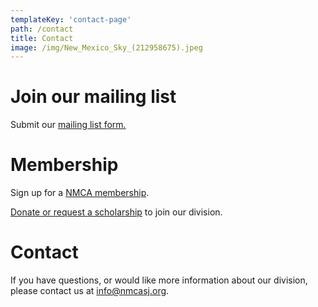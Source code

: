 ```yaml
---
templateKey: 'contact-page'
path: /contact
title: Contact
image: /img/New_Mexico_Sky_(212958675).jpeg
---
```


# Join our mailing list

Submit our <a href="https://forms.gle/68UM5St544RL58Dv8" target="_blank">mailing list form.</a>

# Membership

Sign up for a <a href="https://nmca-nm.org/membership/" target="_blank">NMCA membership</a>.

<a href="https://forms.gle/yXuMSbu969brgEkc8" target="_blank">Donate or request a scholarship</a> to join our division.

# Contact

If you have questions, or would like more information about our division, please contact us at <a href="mailto:info@nmcasj.org" target="_blank">info@nmcasj.org</a>.
